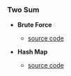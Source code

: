 ### Two Sum

- **Brute Force**
    - [source code](source/brute.py)

- **Hash Map**
    - [source code](source/hash.py)
